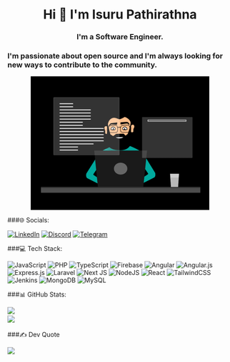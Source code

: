<h1 align="center">Hi 👋 I'm Isuru Pathirathna</h1>

<h3 align="center">I'm a Software Engineer.</h3>

<h3>I'm passionate about open source and I'm always looking for new ways to contribute to the community.</h3>

<p align="center">
  <img src="https://github.com/Is116/is116/blob/main/isuru_github.gif" alt="codeing" width="400" style="display: block; margin: 0 auto 10px auto;">
</p>


###🌐 Socials:

[![LinkedIn](https://img.shields.io/badge/LinkedIn-%230077B5.svg?logo=linkedin&logoColor=white)](https://linkedin.com/in/isuru-pathirathna-b3b9a4138)
[![Discord](https://img.shields.io/badge/Discord-%237289DA.svg?logo=discord&logoColor=white)](https://discord.com/isuru_pathirathna)
[![Telegram](https://img.shields.io/badge/Telegram-%230088CC.svg?logo=telegram&logoColor=white)](https://t.me/isuru_pathirathna)

###💻 Tech Stack:

![JavaScript](https://img.shields.io/badge/javascript-%23323330.svg?style=for-the-badge&logo=javascript&logoColor=%23F7DF1E) ![PHP](https://img.shields.io/badge/php-%23777BB4.svg?style=for-the-badge&logo=php&logoColor=white) ![TypeScript](https://img.shields.io/badge/typescript-%23007ACC.svg?style=for-the-badge&logo=typescript&logoColor=white) ![Firebase](https://img.shields.io/badge/firebase-%23039BE5.svg?style=for-the-badge&logo=firebase) ![Angular](https://img.shields.io/badge/angular-%23DD0031.svg?style=for-the-badge&logo=angular&logoColor=white) ![Angular.js](https://img.shields.io/badge/angular.js-%23E23237.svg?style=for-the-badge&logo=angularjs&logoColor=white) ![Express.js](https://img.shields.io/badge/express.js-%23404d59.svg?style=for-the-badge&logo=express&logoColor=%2361DAFB) ![Laravel](https://img.shields.io/badge/laravel-%23FF2D20.svg?style=for-the-badge&logo=laravel&logoColor=white) ![Next JS](https://img.shields.io/badge/Next-black?style=for-the-badge&logo=next.js&logoColor=white) ![NodeJS](https://img.shields.io/badge/node.js-6DA55F?style=for-the-badge&logo=node.js&logoColor=white) ![React](https://img.shields.io/badge/react-%2320232a.svg?style=for-the-badge&logo=react&logoColor=%2361DAFB) ![TailwindCSS](https://img.shields.io/badge/tailwindcss-%2338B2AC.svg?style=for-the-badge&logo=tailwind-css&logoColor=white) ![Jenkins](https://img.shields.io/badge/jenkins-%232C5263.svg?style=for-the-badge&logo=jenkins&logoColor=white) ![MongoDB](https://img.shields.io/badge/MongoDB-%234ea94b.svg?style=for-the-badge&logo=mongodb&logoColor=white) ![MySQL](https://img.shields.io/badge/mysql-%2300f.svg?style=for-the-badge&logo=mysql&logoColor=white)

###📊 GitHub Stats:

![](https://github-readme-streak-stats.herokuapp.com/?user=is116&theme=dark&hide_border=false)<br/>
![](https://github-readme-stats.vercel.app/api/top-langs/?username=is116&theme=dark&hide_border=false&include_all_commits=false&count_private=false&layout=compact)

###✍️ Dev Quote

![](https://quotes-github-readme.vercel.app/api?type=horizontal&theme=radical)
